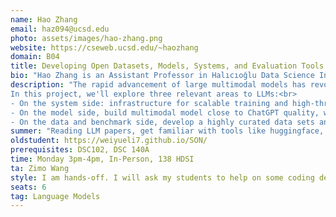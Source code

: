 ```yaml
---
name: Hao Zhang
email: haz094@ucsd.edu
photo: assets/images/hao-zhang.png
website: https://cseweb.ucsd.edu/~haozhang
domain: B04
title: Developing Open Datasets, Models, Systems, and Evaluation Tools for Large (Language) Models
bio: "Hao Zhang is an Assistant Professor in Halıcıoğlu Data Science Institute and the Department of Computer Science and Engineering at UC San Diego. Before joining UCSD, Hao was a postdoctoral researcher at UC Berkeley working with Ion Stoica (2021 - 2023). Hao completed his Ph.D. in Computer Science at Carnegie Mellon University with Eric Xing (2014 - 2020). During PhD, Hao took on leave and worked for the ML platform startup Petuum Inc (2016 - 2021). Hao's research interest is in the intersection area of machine learning and systems. Hao's past work includes Vicuna, FastChat, Alpa, vLLM, Poseidon, Petuum. Hao’s research has been recognized with the Jay Lepreau best paper award at OSDI’21 and an NVIDIA pioneer research award at NeurIPS’17. Hao also cofounded the company LMNet.ai (2023) which has joined Snowflake since November 2023, and the nonprofit LMSYS Org (2023) which maintains many popular open models, evaluation, and systems."
description: "The rapid advancement of large multimodal models has revolutionized AI systems, resulting in unprecedented levels of intelligence as seen in OpenAI’s GPT-4. However, despite its performance, the training and architecture details of GPT-4 remain unclear, hindering research and open-source innovation in this field.
In this project, we'll explore three relevant areas to LLMs:<br>
- On the system side: infrastructure for scalable training and high-throughput serving with advanced memory management and parallelization techniques.<br>
- On the model side, build multimodal model close to ChatGPT quality, which can also interact with the real world by taking actions and using tools.<br>
- On the data and benchmark side, develop a highly curated data sets and benchmark platform with novel data augmentation, data filtering, and ranking methods.<br>"
summer: "Reading LLM papers, get familiar with tools like huggingface, pytorch, FSDP, Megatron-LM, Deepspeed."
oldstudent: https://weiyueli7.github.io/SON/
prerequisites: DSC102, DSC 140A
time: Monday 3pm-4pm, In-Person, 138 HDSI
ta: Zimo Wang
style: I am hands-off. I will ask my students to help on some coding details.
seats: 6
tag: Language Models
---
```

